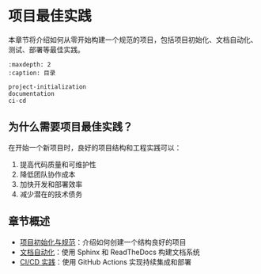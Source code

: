 # 项目最佳实践

本章节将介绍如何从零开始构建一个规范的项目，包括项目初始化、文档自动化、测试、部署等最佳实践。

```{toctree}
:maxdepth: 2
:caption: 目录

project-initialization
documentation
ci-cd
```

## 为什么需要项目最佳实践？

在开始一个新项目时，良好的项目结构和工程实践可以：

1. 提高代码质量和可维护性
2. 降低团队协作成本
3. 加快开发和部署效率
4. 减少潜在的技术债务

## 章节概述

- [项目初始化与规范](project-initialization.md)：介绍如何创建一个结构良好的项目
- [文档自动化](documentation.md)：使用 Sphinx 和 ReadTheDocs 构建文档系统
- [CI/CD 实践](ci-cd.md)：使用 GitHub Actions 实现持续集成和部署
